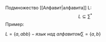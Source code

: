 Подмножество [[Алфавит|алфавита]] L:  $$L\subseteq\sum^*$$
Пример:

$L = \{a,abb\} - язык\ над\ алфавитом \sum=\{a,b\}$ 